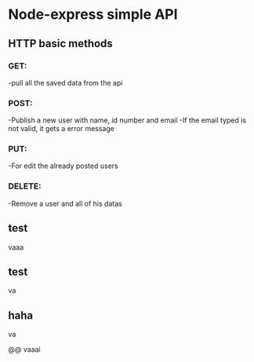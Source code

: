 # Node-express simple API
## HTTP basic methods
### GET:
-pull all the saved data from the api
### POST:
-Publish a new user with name, id number and email
-If the email typed is not valid, it gets a error message
### PUT:
-For edit the already posted users
### DELETE:
-Remove a user and all of his datas

## test
vaaa
## test
va
## haha
va

@@ vaaai
